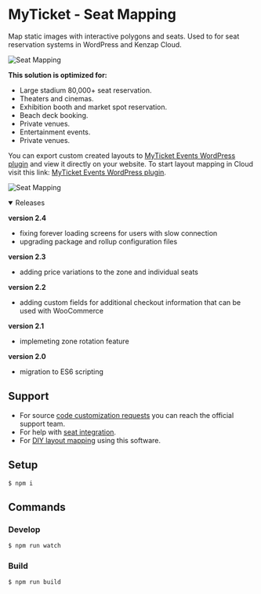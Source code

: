 # MyTicket - Seat Mapping

Map static images with interactive polygons and seats. Used to for seat reservation systems in WordPress and Kenzap Cloud.

![Seat Mapping](https://cdn.kenzap.com/github/img/myticket-1.png)

<b>This solution is optimized for:</b>

<ul>
<li>Large stadium 80,000+ seat reservation.</li>
<li>Theaters and cinemas.</li>
<li>Exhibition booth and market spot reservation.</li>
<li>Beach deck booking.</li>
<li>Private venues.</li>
<li>Entertainment events.</li>
<li>Private venues.</li>
</ul>

You can export custom created layouts to <a href="https://wordpress.org/plugins/myticket-events/" >MyTicket Events WordPress plugin</a> and view it directly on your website. To start layout mapping in Cloud visit this link: <a href="https://myticket.kenzap.cloud/" >MyTicket Events WordPress plugin</a>.

![Seat Mapping](https://cdn.kenzap.com/github/img/myticket-2.png)

<details open>
<summary>Releases</summary>

<strong>version 2.4</strong>
- fixing forever loading screens for users with slow connection
- upgrading package and rollup configuration files

<strong>version 2.3</strong>
- adding price variations to the zone and individual seats

<strong>version 2.2</strong>
- adding custom fields for additional checkout information that can be used with WooCommerce

<strong>version 2.1</strong>
- implemeting zone rotation feature

<strong>version 2.0</strong>
- migration to ES6 scripting
</details>

## Support
- For source <a href="https://kenzap.com/myticket-events-plugin-support-customization-service-1016004/" >code customization requests</a> you can reach the official support team.
- For help with <a href="https://kenzap.com/seat-reservation-in-wordpress-setup-service-1014779/" >seat integration</a>.
- For <a href="https://kenzap.blog/how-to-create-custom-concert-hall-in-wordpress-with-seat-reservation/">DIY layout mapping</a> using this software.

## Setup

```shell
$ npm i
```

## Commands

### Develop

```sh
$ npm run watch
```

### Build

```sh
$ npm run build
```
